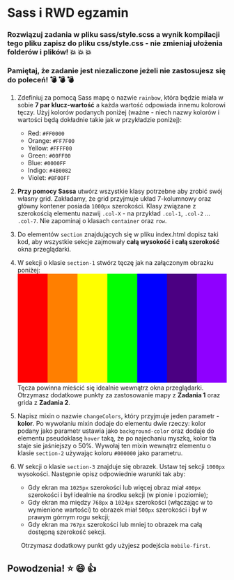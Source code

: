 # __Sass i RWD egzamin__

### Rozwiązuj zadania w pliku __sass/style.scss__ a wynik kompilacji tego pliku zapisz do pliku __css/style.css__ - nie zmieniaj ułożenia folderów i plików! :boom: :boom: :boom:

### Pamiętaj, że zadanie jest __niezaliczone__ jeżeli nie zastosujesz się do poleceń! :bomb: :bomb: :bomb:

1. Zdefiniuj za pomocą Sass mapę o nazwie ```rainbow```, która będzie miała w sobie __7 par klucz-wartość__ a każda wartość odpowiada innemu kolorowi tęczy. Użyj kolorów podanych poniżej (ważne -  niech nazwy kolorów i wartości będą dokładnie takie jak w przykładzie poniżej):

    - Red: ```#FF0000```
    - Orange: ```#FF7F00```
    - Yellow: ```#FFFF00```
    - Green: ```#00FF00```
    - Blue: ```#0000FF```
    - Indigo: ```#4B0082```
    - Violet: ```#8F00FF```

2. __Przy pomocy Sassa__ utwórz wszystkie klasy potrzebne aby zrobić swój własny grid. Zakładamy, że grid przyjmuje układ 7-kolumnowy oraz główny kontener posiada ```1000px``` szerokości. Klasy związane z szerokością elementu nazwij ```.col-X``` - na przykład ```.col-1```, ```.col-2``` ... ```.col-7```.
Nie zapominaj o klasach ```container``` oraz ```row```.

3. Do elementów ```section``` znajdujących się w pliku index.html dopisz taki kod, aby wszystkie sekcje zajmowały __całą wysokość i całą szerokość__ okna przeglądarki.

4. W sekcji o klasie ```section-1``` stwórz tęczę jak na załączonym obrazku poniżej:
![Rainbow Image](./img/rainbow.png)
Tęcza powinna mieścić się idealnie wewnątrz okna przeglądarki.
Otrzymasz dodatkowe punkty za zastosowanie mapy z __Zadania 1__ oraz grida z __Zadania 2__.

5. Napisz mixin o nazwie ```changeColors```, który przyjmuje jeden parametr - __kolor__. Po wywołaniu mixin dodaje do elementu dwie rzeczy:
kolor podany jako parametr ustawia jako ```background-color``` oraz dodaje do elementu pseudoklasę ```hover``` taką, że po najechaniu myszką, kolor tła staje sie jaśniejszy o 50%. Wywołaj ten mixin wewnątrz elementu o klasie ```section-2``` używając koloru ```#000000``` jako parametru.

6. W sekcji o klasie ```section-3``` znajduje się obrazek. Ustaw tej sekcji ```1000px``` wysokości. Następnie opisz odpowiednie warunki tak aby:
    * Gdy ekran ma ```1025px``` szerokości lub więcej obraz miał ```400px``` szerokości i był idealnie na środku sekcji (w pionie i poziomie);
    * Gdy ekran ma między ```768px``` a ```1024px``` szerokości (włączając w to wymienione wartości) to obrazek miał ```500px``` szerokości i był w prawym górnym rogu sekcji;
    * Gdy ekran ma ```767px``` szerokości lub mniej to obrazek ma całą dostępną szerokość sekcji.

&nbsp;&nbsp;&nbsp;&nbsp;&nbsp;&nbsp;&nbsp;
Otrzymasz dodatkowy punkt gdy użyjesz podejścia ```mobile-first```.

## __Powodzenia!__ :star: :smile: :+1:
